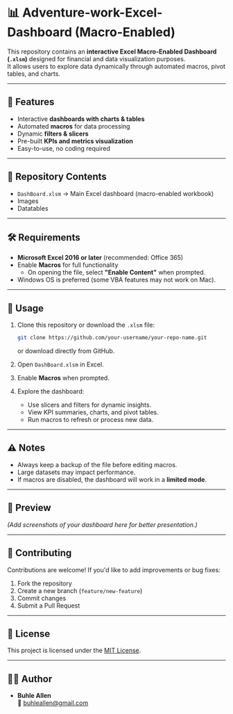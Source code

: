 # 📊 Adventure-work-Excel-Dashboard (Macro-Enabled)

This repository contains an **interactive Excel Macro-Enabled Dashboard (`.xlsm`)** designed for financial and data visualization purposes.  
It allows users to explore data dynamically through automated macros, pivot tables, and charts.

---

## 🚀 Features

- Interactive **dashboards with charts & tables**
- Automated **macros** for data processing
- Dynamic **filters & slicers**
- Pre-built **KPIs and metrics visualization**
- Easy-to-use, no coding required

---

## 📂 Repository Contents

- `DashBoard.xlsm` → Main Excel dashboard (macro-enabled workbook)
- Images
- Datatables

---

## 🛠️ Requirements

- **Microsoft Excel 2016 or later** (recommended: Office 365)
- Enable **Macros** for full functionality  
  - On opening the file, select **"Enable Content"** when prompted.
- Windows OS is preferred (some VBA features may not work on Mac).

---

## 📖 Usage

1. Clone this repository or download the `.xlsm` file:
   ```bash
   git clone https://github.com/your-username/your-repo-name.git
   ```
   or download directly from GitHub.

2. Open `DashBoard.xlsm` in Excel.

3. Enable **Macros** when prompted.

4. Explore the dashboard:
   - Use slicers and filters for dynamic insights.
   - View KPI summaries, charts, and pivot tables.
   - Run macros to refresh or process new data.

---

## ⚠️ Notes

- Always keep a backup of the file before editing macros.
- Large datasets may impact performance.
- If macros are disabled, the dashboard will work in a **limited mode**.

---

## 📸 Preview

*(Add screenshots of your dashboard here for better presentation.)*

---

## 🤝 Contributing

Contributions are welcome! If you'd like to add improvements or bug fixes:
1. Fork the repository
2. Create a new branch (`feature/new-feature`)
3. Commit changes
4. Submit a Pull Request

---

## 📜 License

This project is licensed under the [MIT License](LICENSE).

---

## 👨‍💻 Author

- **Buhle Allen**  
  📧 buhleallen@gmail.com
